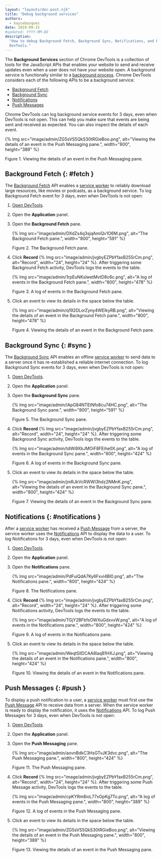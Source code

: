 ```yaml
---
layout: "layouts/doc-post.njk"
title: "Debug background services"
authors:
  - kaycebasques
date: 2019-09-15
#updated: YYYY-MM-DD
description:
  "How to debug Background Fetch, Background Sync, Notifications, and Push Messages with Chrome
  DevTools."
---
```


The **Background Services** section of Chrome DevTools is a collection of tools for the JavaScript
APIs that enables your website to send and receive updates even when a user does not have your
website open. A background service is functionally similar to a [background process][1]. Chrome
DevTools considers each of the following APIs to be a background service:

- [Background Fetch][2]
- [Background Sync][3]
- [Notifications][4]
- [Push Messages][5]

Chrome DevTools can log background service events for 3 days, even when DevTools is not open. This
can help you make sure that events are being sent and received as expected. You can also inspect the
details of each event.

{% Img src="image/admin/ZG5sVS5QkS30tRGieBoo.png", alt="Viewing the details of an event in the Push Messaging pane.", width="800", height="389" %}

Figure 1. Viewing the details of an event in the Push Messaging pane.

## Background Fetch {: #fetch }

The [Background Fetch][6] API enables a [service worker][7] to reliably download large resources,
like movies or podcasts, as a background service. To log Background Fetch event for 3 days, even
when DevTools is not open:

1.  [Open DevTools][8].
2.  Open the **Application** panel.
3.  Open the **Background Fetch** pane.

    {% Img src="image/admin/DXdZs4q3sjqAmiQv1O6M.png", alt="The Background Fetch pane.", width="800", height="591" %}

    Figure 2. The Background Fetch pane.

4.  Click **Record** {% Img src="image/admin/jvgbyEZPbYfaxB255rCm.png", alt="Record", width="24", height="24" %}. After
    triggering some Background Fetch activity, DevTools logs the events to the table.

    {% Img src="image/admin/1rpEuNKslwetMvtD8c6c.png", alt="A log of events in the Background Fetch pane.", width="800", height="478" %}

    Figure 3. A log of events in the Background Fetch pane.

5.  Click an event to view its details in the space below the table.

    {% Img src="image/admin/q192DLorZyny4WEIkyRB.png", alt="Viewing the details of an event in the Background Fetch pane.", width="800", height="478" %}

    Figure 4. Viewing the details of an event in the Background Fetch pane.

## Background Sync {: #sync }

The [Background Sync][9] API enables an offline [service worker][10] to send data to a server once
it has re-established a reliable internet connection. To log Background Sync events for 3 days, even
when DevTools is not open:

1.  [Open DevTools][11].
2.  Open the **Application** panel.
3.  Open the **Background Sync** pane.

    {% Img src="image/admin/IApG84NTEtNfo8cu74HC.png", alt="The Background Sync pane.", width="800", height="591" %}

    Figure 5. The Background Sync pane.

4.  Click **Record** {% Img src="image/admin/jvgbyEZPbYfaxB255rCm.png", alt="Record", width="24", height="24" %}. After
    triggering some Background Sync activity, DevTools logs the events to the table.

    {% Img src="image/admin/tdWi9XbJMOiF8FEihe0X.png", alt="A log of events in the Background Sync pane.", width="800", height="424" %}

    Figure 6. A log of events in the Background Sync pane.

5.  Click an event to view its details in the space below the table.

    {% Img src="image/admin/jmRJkVcRWWI3hdz2NMnK.png", alt="Viewing the details of an event in the Background Sync pane.", width="800", height="424" %}

    Figure 7. Viewing the details of an event in the Background Sync pane.

## Notifications {: #notifications }

After a [service worker][12] has received a [Push Message][13] from a server, the service worker
uses the [Notifications][14] API to display the data to a user. To log Notifications for 3 days,
even when DevTools is not open:

1.  [Open DevTools][15].
2.  Open the **Application** panel.
3.  Open the **Notifications** pane.

    {% Img src="image/admin/PdFuiQdA7Ky6Fxvi4Bl0.png", alt="The Notifications pane.", width="800", height="424" %}

    Figure 8. The Notifications pane.

4.  Click **Record** {% Img src="image/admin/jvgbyEZPbYfaxB255rCm.png", alt="Record", width="24", height="24" %}. After
    triggering some Notifications activity, DevTools logs the events to the table.

    {% Img src="image/admin/TGjY2BFbfsOWXuGdxvxW.png", alt="A log of events in the Notifications pane.", width="800", height="424" %}

    Figure 9. A log of events in the Notifications pane.

5.  Click an event to view its details in the space below the table.

    {% Img src="image/admin/WeqtSllDCAA8laqB1HXJ.png", alt="Viewing the details of an event in the Notifications pane.", width="800", height="424" %}

    Figure 10. Viewing the details of an event in the Notifications pane.

## Push Messages {: #push }

To display a push notification to a user, a [service worker][16] must first use the [Push
Message][17] API to receive data from a server. When the service worker is ready to display the
notification, it uses the [Notifications][18] API. To log Push Messages for 3 days, even when
DevTools is not open:

1.  [Open DevTools][19].
2.  Open the **Application** panel.
3.  Open the **Push Messaging** pane.

    {% Img src="image/admin/aovnBdkC3HsGTvJK3dvc.png", alt="The Push Messaging pane.", width="800", height="424" %}

    Figure 11. The Push Messaging pane.

4.  Click **Record** {% Img src="image/admin/jvgbyEZPbYfaxB255rCm.png", alt="Record", width="24", height="24" %}. After
    triggering some Push Message activity, DevTools logs the events to the table.

    {% Img src="image/admin/cpKYRm8ioL77xOpKg7To.png", alt="A log of events in the Push Messaging pane.", width="800", height="389" %}

    Figure 12. A log of events in the Push Messaging pane.

5.  Click an event to view its details in the space below the table.

    {% Img src="image/admin/ZG5sVS5QkS30tRGieBoo.png", alt="Viewing the details of an event in the Push Messaging pane.", width="800", height="389" %}

    Figure 13. Viewing the details of an event in the Push Messaging pane.

[1]: https://en.wikipedia.org/wiki/Background_process
[2]: #fetch
[3]: #sync
[4]: #notifications
[5]: #push
[6]: https://developers.google.com/web/updates/2018/12/background-fetch
[7]: https://web.dev/service-workers-cache-storage/
[8]: /docs/devtools/open
[9]: https://developers.google.com/web/updates/2015/12/background-sync
[10]: https://web.dev/service-workers-cache-storage/
[11]: /docs/devtools/open
[12]: https://web.dev/service-workers-cache-storage/
[13]: https://developer.mozilla.org/docs/Web/API/Push_API
[14]: https://developer.mozilla.org/docs/Web/API/Notifications_API
[15]: /docs/devtools/open
[16]: https://web.dev/service-workers-cache-storage/
[17]: https://developer.mozilla.org/docs/Web/API/Push_API
[18]: https://developer.mozilla.org/docs/Web/API/Notifications_API
[19]: /docs/devtools/open
